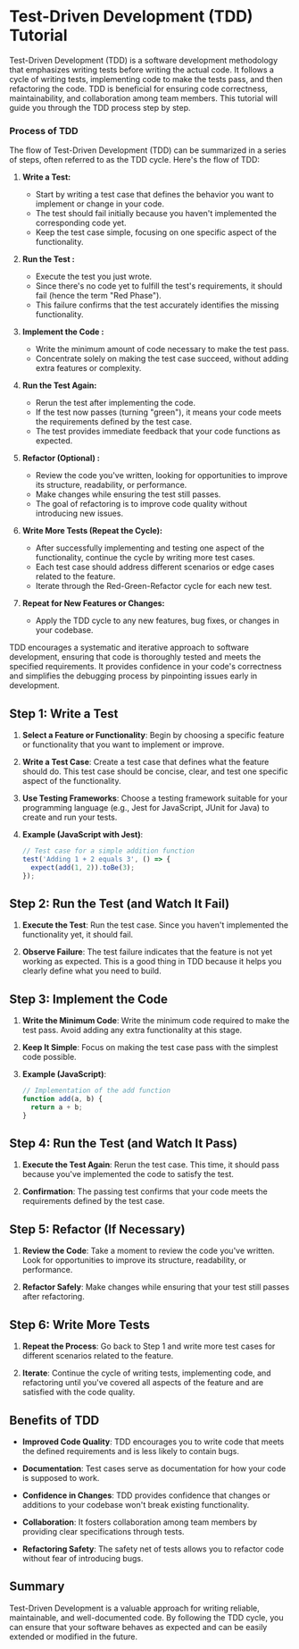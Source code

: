 # Test-Driven Development (TDD) Tutorial

Test-Driven Development (TDD) is a software development methodology that emphasizes writing tests before writing the actual code. It follows a cycle of writing tests, implementing code to make the tests pass, and then refactoring the code. TDD is beneficial for ensuring code correctness, maintainability, and collaboration among team members. This tutorial will guide you through the TDD process step by step.

### Process of TDD

The flow of Test-Driven Development (TDD) can be summarized in a series of steps, often referred to as the TDD cycle. Here's the flow of TDD:


1. **Write a Test:**
   - Start by writing a test case that defines the behavior you want to implement or change in your code.
   - The test should fail initially because you haven't implemented the corresponding code yet.
   - Keep the test case simple, focusing on one specific aspect of the functionality.

2. **Run the Test :**
   - Execute the test you just wrote.
   - Since there's no code yet to fulfill the test's requirements, it should fail (hence the term "Red Phase").
   - This failure confirms that the test accurately identifies the missing functionality.

3. **Implement the Code :**
   - Write the minimum amount of code necessary to make the test pass.
   - Concentrate solely on making the test case succeed, without adding extra features or complexity.

4. **Run the Test Again:**
   - Rerun the test after implementing the code.
   - If the test now passes (turning "green"), it means your code meets the requirements defined by the test case.
   - The test provides immediate feedback that your code functions as expected.

5. **Refactor (Optional) :**
   - Review the code you've written, looking for opportunities to improve its structure, readability, or performance.
   - Make changes while ensuring the test still passes.
   - The goal of refactoring is to improve code quality without introducing new issues.

6. **Write More Tests (Repeat the Cycle):**
   - After successfully implementing and testing one aspect of the functionality, continue the cycle by writing more test cases.
   - Each test case should address different scenarios or edge cases related to the feature.
   - Iterate through the Red-Green-Refactor cycle for each new test.

7. **Repeat for New Features or Changes:**
    - Apply the TDD cycle to any new features, bug fixes, or changes in your codebase.

TDD encourages a systematic and iterative approach to software development, ensuring that code is thoroughly tested and meets the specified requirements. It provides confidence in your code's correctness and simplifies the debugging process by pinpointing issues early in development.

## Step 1: Write a Test

1. **Select a Feature or Functionality**: Begin by choosing a specific feature or functionality that you want to implement or improve.

2. **Write a Test Case**: Create a test case that defines what the feature should do. This test case should be concise, clear, and test one specific aspect of the functionality.

3. **Use Testing Frameworks**: Choose a testing framework suitable for your programming language (e.g., Jest for JavaScript, JUnit for Java) to create and run your tests.

4. **Example (JavaScript with Jest)**:
   ```javascript
   // Test case for a simple addition function
   test('Adding 1 + 2 equals 3', () => {
     expect(add(1, 2)).toBe(3);
   });
   ```

## Step 2: Run the Test (and Watch It Fail)

1. **Execute the Test**: Run the test case. Since you haven't implemented the functionality yet, it should fail.

2. **Observe Failure**: The test failure indicates that the feature is not yet working as expected. This is a good thing in TDD because it helps you clearly define what you need to build.

## Step 3: Implement the Code

1. **Write the Minimum Code**: Write the minimum code required to make the test pass. Avoid adding any extra functionality at this stage.

2. **Keep It Simple**: Focus on making the test case pass with the simplest code possible.

3. **Example (JavaScript)**:
   ```javascript
   // Implementation of the add function
   function add(a, b) {
     return a + b;
   }
   ```

## Step 4: Run the Test (and Watch It Pass)

1. **Execute the Test Again**: Rerun the test case. This time, it should pass because you've implemented the code to satisfy the test.

2. **Confirmation**: The passing test confirms that your code meets the requirements defined by the test case.

## Step 5: Refactor (If Necessary)

1. **Review the Code**: Take a moment to review the code you've written. Look for opportunities to improve its structure, readability, or performance.

2. **Refactor Safely**: Make changes while ensuring that your test still passes after refactoring.

## Step 6: Write More Tests

1. **Repeat the Process**: Go back to Step 1 and write more test cases for different scenarios related to the feature.

2. **Iterate**: Continue the cycle of writing tests, implementing code, and refactoring until you've covered all aspects of the feature and are satisfied with the code quality.

## Benefits of TDD

- **Improved Code Quality**: TDD encourages you to write code that meets the defined requirements and is less likely to contain bugs.
  
- **Documentation**: Test cases serve as documentation for how your code is supposed to work.

- **Confidence in Changes**: TDD provides confidence that changes or additions to your codebase won't break existing functionality.

- **Collaboration**: It fosters collaboration among team members by providing clear specifications through tests.

- **Refactoring Safety**: The safety net of tests allows you to refactor code without fear of introducing bugs.

## Summary

Test-Driven Development is a valuable approach for writing reliable, maintainable, and well-documented code. By following the TDD cycle, you can ensure that your software behaves as expected and can be easily extended or modified in the future.
